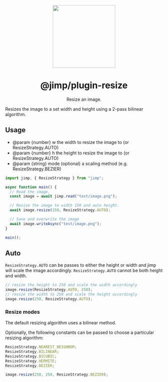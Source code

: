 <div align="center">
  <img width="200" height="200"
    src="https://s3.amazonaws.com/pix.iemoji.com/images/emoji/apple/ios-11/256/crayon.png">
  <h1>@jimp/plugin-resize</h1>
  <p>Resize an image.</p>
</div>

Resizes the image to a set width and height using a 2-pass bilinear algorithm.

## Usage

- @param {number} w the width to resize the image to (or ResizeStrategy.AUTO)
- @param {number} h the height to resize the image to (or ResizeStrategy.AUTO)
- @param {string} mode (optional) a scaling method (e.g. ResizeStrategy.BEZIER)

```js
import jimp, { ResizeStrategy } from "jimp";

async function main() {
  // Read the image.
  const image = await jimp.read("test/image.png");

  // Resize the image to width 150 and auto height.
  await image.resize(150, ResizeStrategy.AUTO);

  // Save and overwrite the image
  await image.writeAsync("test/image.png");
}

main();
```

## Auto

`ResizeStrategy.AUTO` can be passes to either the height or width and jimp will scale the image accordingly. `ResizeStrategy.AUTO` cannot be both height and width.

```js
// resize the height to 250 and scale the width accordingly
image.resize(ResizeStrategy.AUTO, 250);
// resize the width to 250 and scale the height accordingly
image.resize(250, ResizeStrategy.AUTO);
```

### Resize modes

The default resizing algorithm uses a bilinear method.

Optionally, the following constants can be passed to choose a particular resizing algorithm:

```js
ResizeStrategy.NEAREST_NEIGHBOR;
ResizeStrategy.BILINEAR;
ResizeStrategy.BICUBIC;
ResizeStrategy.HERMITE;
ResizeStrategy.BEZIER;
```

```js
image.resize(250, 250, ResizeStrategy.BEZIER);
```
